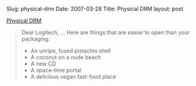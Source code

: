 Slug: physical-drm
Date: 2007-03-28
Title: Physical DRM
layout: post

[Physical DRM](http://www.hyperorg.com/blogger/mtarchive/physical_drm.html)

<blockquote>
Dear Logitech,
...
Here are things that are easier to open than your packaging:
<ul>
  <li>An unripe, fused pistachio shell</li>
  <li>A coconut on a nude beach</li>
  <li>A new CD</li>
  <li>A space-time portal</li>
  <li>A delicious vegan fast-food place</li>
</ul></blockquote>

